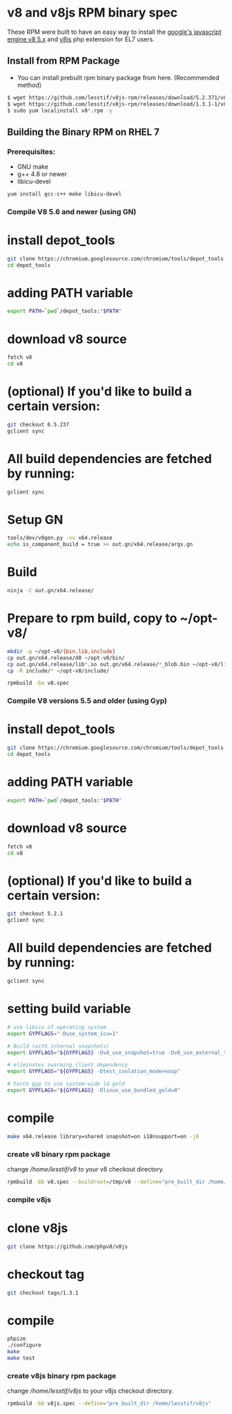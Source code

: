 # v8 and v8js RPM binary spec

These RPM were built to have an easy way to install the [google's javascript engine v8 5.x](https://developers.google.com/v8/) and [v8js](https://github.com/phpv8/v8js) php extension for EL7 users.

## Install from RPM Package

- You can install prebuilt rpm binary package from here. (Recommended method)


```bash
$ wget https://github.com/lesstif/v8js-rpm/releases/download/5.2.371/v8-5.2.371-1.x86_64.rpm
$ wget https://github.com/lesstif/v8js-rpm/releases/download/1.3.1-1/v8js-1.3.1-2.x86_64.rpm
$ sudo yum localinstall v8*.rpm -y 
```

## Building the Binary RPM on RHEL 7


### Prerequisites:

- GNU make 
- g++ 4.8 or newer
- libicu-devel


```bash
yum install gcc-c++ make libicu-devel
```

### Compile V8 5.6 and newer (using GN)

# install depot_tools

  ```bash
  git clone https://chromium.googlesource.com/chromium/tools/depot_tools.git
  cd depot_tools
  ```

# adding PATH variable

  ```bash
  export PATH=`pwd`/depot_tools:"$PATH"
  ```

# download v8 source

  ```bash
  fetch v8
  cd v8
  ```

# (optional) If you'd like to build a certain version:
  ```bash
  git checkout 6.5.237
  gclient sync
  ```

# All build dependencies are fetched by running:

  ```bash
  gclient sync
  ```

# Setup GN

  ```bash
  tools/dev/v8gen.py -vv x64.release
  echo is_component_build = true >> out.gn/x64.release/args.gn
  ```

# Build

  ```bash
  ninja -C out.gn/x64.release/
  ```

# Prepare to rpm build, copy to ~/opt-v8/

  ```bash
  mkdir -p ~/opt-v8/{bin,lib,include}
  cp out.gn/x64.release/d8 ~/opt-v8/bin/
  cp out.gn/x64.release/lib*.so out.gn/x64.release/*_blob.bin ~/opt-v8/lib/
  cp -R include/* ~/opt-v8/include/
  ```

  ```bash
  rpmbuild -ba v8.spec 
  ```

### Compile V8 versions 5.5 and older (using Gyp)

# install depot_tools

  ```bash
  git clone https://chromium.googlesource.com/chromium/tools/depot_tools.git
  cd depot_tools
  ```

# adding PATH variable

  ```bash
  export PATH=`pwd`/depot_tools:"$PATH"
  ```

# download v8 source

  ```bash
  fetch v8
  cd v8
  ```

# (optional) If you'd like to build a certain version:
  ```bash
  git checkout 5.2.1
  gclient sync
  ```

# All build dependencies are fetched by running:

  ```bash
  gclient sync
  ```

# setting build variable

  ```bash
  # use libicu of operating system
  export GYPFLAGS="-Duse_system_icu=1"

  # Build (with internal snapshots)
  export GYPFLAGS="${GYPFLAGS} -Dv8_use_snapshot=true -Dv8_use_external_startup_data=0 "

  # eliminates swarming_client dependency
  export GYPFLAGS="${GYPFLAGS} -Dtest_isolation_mode=noop"

  # Force gyp to use system-wide ld.gold
  export GYPFLAGS="${GYPFLAGS} -Dlinux_use_bundled_gold=0"
  ```

# compile

  ```bash
  make x64.release library=shared snapshot=on i18nsupport=on -j8
  ```

### create v8 binary rpm package

change */home/lesstif/v8* to your v8 checkout directory.

```bash
rpmbuild -bb v8.spec --buildroot=/tmp/v8 --define="pre_built_dir /home/lesstif/v8"
```

### compile v8js


# clone v8js

  ```bash
  git clone https://github.com/phpv8/v8js
  ```

# checkout tag

  ```bash
  git checkout tags/1.3.1
  ```

# compile

  ```bash
  phpize
  ./configure
  make
  make test
  ```

### create v8js binary rpm package

change */home/lesstif/v8js* to your v8js checkout directory.

```bash
rpmbuild -bb v8js.spec --define="pre_built_dir /home/lesstif/v8js"
```

